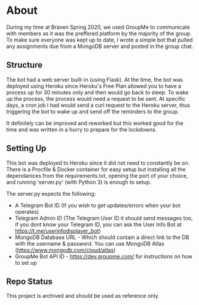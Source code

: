 # About

During my time at Braven Spring 2020, we used GroupMe to communicate with members as it was the preffered platform by the majority of the group. To make sure everyone was kept up to date, I wrote a simple bot that pulled any assignments due from a MongoDB server and posted in the group chat.

## Structure

The bot had a web server built-in (using Flask). At the time, the bot was deployed using Heroku since Heroku's Free Plan allowed you to have a process up for 30 minutes only and then would go back to sleep. To wake up the process, the process would need a request to be sent. At specific days, a cron job I had would send a curl request to the Heroku server, thus triggering the bot to wake up and send off the reminders to the group. 

It definitely can be improved and reworked but this worked good for the time and was written in a hurry to prepare for the lockdowns.

## Setting Up
This bot was deployed to Heroku since it did not need to constantly be on. There is a Procfile & Docker container for easy setup but installing all the dependanices from the requirements.txt, opening the port of your choice, and running 'server.py' (with Python 3) is enough to setup.

The server.py expects the following:
* A Telegram Bot ID (If you wish to get updates/errors when your bot operates)
* Telegram Admin ID (The Telegram User ID it should send messages too, if you dont know your Telegram ID, you can ask the User Info Bot at https://t.me/userinfodisplayer_bot)
* MongoDB Database URL - Which should contain a direct link to the DB with the username & password. You can use MongoDB Atlas (https://www.mongodb.com/cloud/atlas) 
* GroupMe Bot API ID - https://dev.groupme.com/ for instructions on how to set up


## Repo Status

This project is archived and should be used as reference only. 

